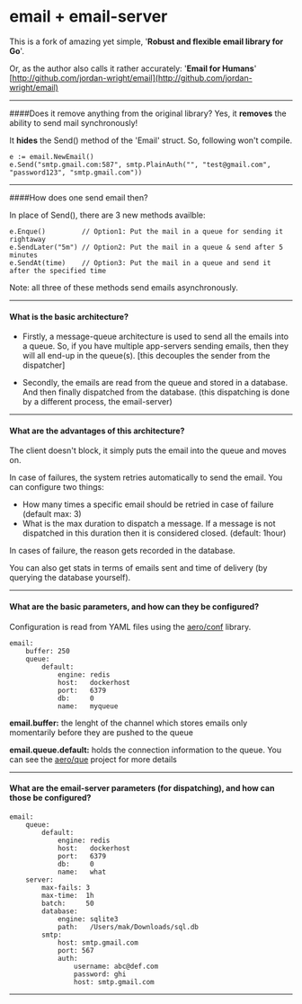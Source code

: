 email + email-server
=====

This is a fork of amazing yet simple, '**Robust and flexible email library for Go**'.

Or, as the author also calls it rather accurately: '**Email for Humans**' [http://github.com/jordan-wright/email](http://github.com/jordan-wright/email)

---


####Does it remove anything from the original library?
Yes, it **removes** the ability to send mail synchronously!

It **hides** the Send() method of the 'Email' struct. So, following won't compile.

```
e := email.NewEmail()
e.Send("smtp.gmail.com:587", smtp.PlainAuth("", "test@gmail.com", "password123", "smtp.gmail.com"))
```

---

####How does one send email then?

In place of Send(), there are 3 new methods availble:

```
e.Enque()         // Option1: Put the mail in a queue for sending it rightaway
e.SendLater("5m") // Option2: Put the mail in a queue & send after 5 minutes 
e.SendAt(time)    // Option3: Put the mail in a queue and send it after the specified time
```

Note: all three of these methods send emails asynchronously.

---

#### What is the basic architecture?

- Firstly, a message-queue architecture is used to send all the emails into a queue. So, if you have multiple app-servers sending emails, then they will all end-up in the queue(s). [this decouples the sender from the dispatcher]

- Secondly, the emails are read from the queue and stored in a database. And then finally dispatched from the database. (this dispatching is done by a different process, the email-server)

---

#### What are the advantages of this architecture?

The client doesn't block, it simply puts the email into the queue and moves on. 

In case of failures, the system retries automatically to send the email. You can configure two things:

- How many times a specific email should be retried in case of failure (default max: 3)
- What is the max duration to dispatch a message. If a message is not dispatched in this duration then it is considered closed. (default: 1hour)

In cases of failure, the reason gets recorded in the database.

You can also get stats in terms of emails sent and time of delivery (by querying the database yourself).

---

#### What are the basic parameters, and how can they be configured?

Configuration is read from YAML files using the [aero/conf](http://github.com/thejackrabbit/aero/conf) library. 

```
email:
    buffer: 250
    queue:
        default:
            engine: redis
            host:   dockerhost
            port:   6379
            db:     0
            name:   myqueue
```
**email.buffer:** the lenght of the channel which stores emails only momentarily before they are pushed to the queue

**email.queue.default:** holds the connection information to the queue. You can see the [aero/que](http://github.com/thejackrabbit/aero/que) project for more details


---

#### What are the email-server parameters (for dispatching), and how can those be configured?

```
email:
    queue:
        default:
            engine: redis
            host:   dockerhost
            port:   6379
            db:     0
            name:   what
    server:
        max-fails: 3
        max-time:  1h
        batch:     50
        database:
            engine: sqlite3
            path:   /Users/mak/Downloads/sql.db
        smtp:
            host: smtp.gmail.com
            port: 567
            auth:
                username: abc@def.com
                password: ghi
                host: smtp.gmail.com
```

---




